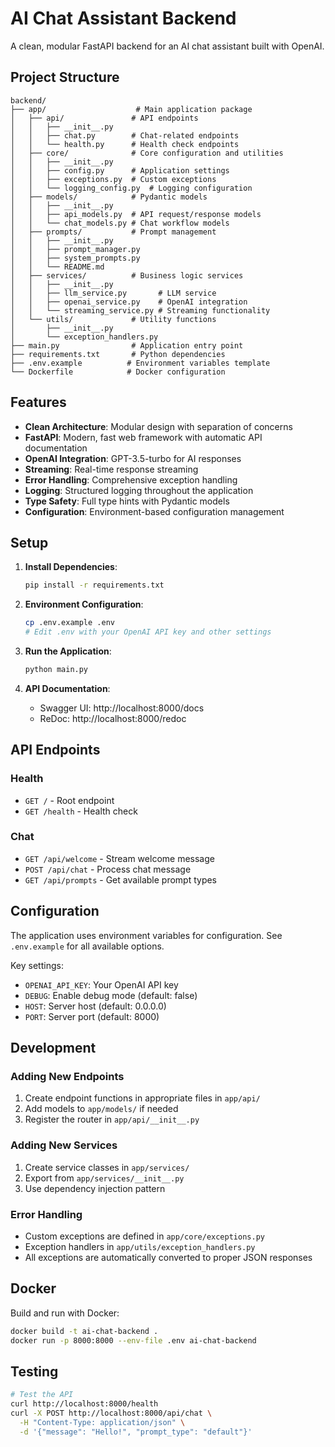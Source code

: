 # AI Chat Assistant Backend

A clean, modular FastAPI backend for an AI chat assistant built with OpenAI.

## Project Structure

```
backend/
├── app/                    # Main application package
│   ├── api/               # API endpoints
│   │   ├── __init__.py
│   │   ├── chat.py        # Chat-related endpoints
│   │   └── health.py      # Health check endpoints
│   ├── core/              # Core configuration and utilities
│   │   ├── __init__.py
│   │   ├── config.py      # Application settings
│   │   ├── exceptions.py  # Custom exceptions
│   │   └── logging_config.py  # Logging configuration
│   ├── models/            # Pydantic models
│   │   ├── __init__.py
│   │   ├── api_models.py  # API request/response models
│   │   └── chat_models.py # Chat workflow models
│   ├── prompts/           # Prompt management
│   │   ├── __init__.py
│   │   ├── prompt_manager.py
│   │   ├── system_prompts.py
│   │   └── README.md
│   ├── services/          # Business logic services
│   │   ├── __init__.py
│   │   ├── llm_service.py       # LLM service
│   │   ├── openai_service.py    # OpenAI integration
│   │   └── streaming_service.py # Streaming functionality
│   └── utils/             # Utility functions
│       ├── __init__.py
│       └── exception_handlers.py
├── main.py                # Application entry point
├── requirements.txt       # Python dependencies
├── .env.example          # Environment variables template
└── Dockerfile            # Docker configuration
```

## Features

- **Clean Architecture**: Modular design with separation of concerns
- **FastAPI**: Modern, fast web framework with automatic API documentation
- **OpenAI Integration**: GPT-3.5-turbo for AI responses
- **Streaming**: Real-time response streaming
- **Error Handling**: Comprehensive exception handling
- **Logging**: Structured logging throughout the application
- **Type Safety**: Full type hints with Pydantic models
- **Configuration**: Environment-based configuration management

## Setup

1. **Install Dependencies**:
   ```bash
   pip install -r requirements.txt
   ```

2. **Environment Configuration**:
   ```bash
   cp .env.example .env
   # Edit .env with your OpenAI API key and other settings
   ```

3. **Run the Application**:
   ```bash
   python main.py
   ```

4. **API Documentation**:
   - Swagger UI: http://localhost:8000/docs
   - ReDoc: http://localhost:8000/redoc

## API Endpoints

### Health
- `GET /` - Root endpoint
- `GET /health` - Health check

### Chat
- `GET /api/welcome` - Stream welcome message
- `POST /api/chat` - Process chat message
- `GET /api/prompts` - Get available prompt types

## Configuration

The application uses environment variables for configuration. See `.env.example` for all available options.

Key settings:
- `OPENAI_API_KEY`: Your OpenAI API key
- `DEBUG`: Enable debug mode (default: false)
- `HOST`: Server host (default: 0.0.0.0)
- `PORT`: Server port (default: 8000)

## Development

### Adding New Endpoints
1. Create endpoint functions in appropriate files in `app/api/`
2. Add models to `app/models/` if needed
3. Register the router in `app/api/__init__.py`

### Adding New Services
1. Create service classes in `app/services/`
2. Export from `app/services/__init__.py`
3. Use dependency injection pattern

### Error Handling
- Custom exceptions are defined in `app/core/exceptions.py`
- Exception handlers in `app/utils/exception_handlers.py`
- All exceptions are automatically converted to proper JSON responses

## Docker

Build and run with Docker:
```bash
docker build -t ai-chat-backend .
docker run -p 8000:8000 --env-file .env ai-chat-backend
```

## Testing

```bash
# Test the API
curl http://localhost:8000/health
curl -X POST http://localhost:8000/api/chat \
  -H "Content-Type: application/json" \
  -d '{"message": "Hello!", "prompt_type": "default"}'
```
